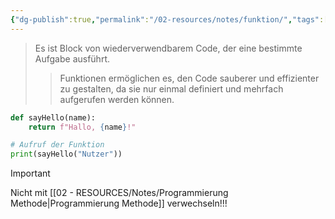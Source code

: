 ```yaml
---
{"dg-publish":true,"permalink":"/02-resources/notes/funktion/","tags":["informatik/code"],"noteIcon":"","updated":"2025-09-10T16:33:01.000+02:00"}
---
```


>Es ist Block von wiederverwendbarem Code, der eine bestimmte Aufgabe ausführt.
>>Funktionen ermöglichen es, den Code sauberer und effizienter zu gestalten, da sie nur einmal definiert und mehrfach aufgerufen werden können.

```python
def sayHello(name):
    return f"Hallo, {name}!"

# Aufruf der Funktion
print(sayHello("Nutzer"))
```

>[!important] 
>Nicht mit [[02 - RESOURCES/Notes/Programmierung Methode\|Programmierung Methode]] verwechseln!!!

